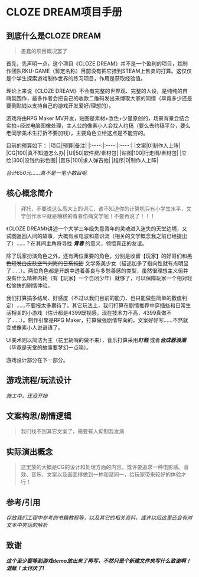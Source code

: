 
# CLOZE DREAM项目手册
## 到底什么是CLOZE DREAM
>愚蠢的项目概况罢了

首先，先声明一点，这个项目《CLOZE DREAM》并不是一个盈利的项目，其制作团队RKU-GAME（暂定名称）目前没有把它挂到STEAM上售卖的打算。这仅仅是个学生探索游戏制作世界的练习项目，作用是获取经验值。  

理论上来说《CLOZE DREAM》不会有完整的世界观、完整的人设，是纯纯的自嗨氛围作，最多作者会把自己的收款二维码发出来博取大家的同情（毕竟多少还是要倒贴钱以支持自己的游戏开发爱好/理想的）。

游戏将由RPG Maker MV开发，贴图是素材+改色+少量原创的，场景背景会结合实拍+经过电脑图像处理，主人公的像素小人会找人约稿（要么去约稿平台，要么老同学美术生打折不要加钱），主要角色立绘这点是不能穷的。

目前的预算如下：
|项目|预算|备注|
|:----:|:----:|:----:|
|文案|0|制作人上阵|
|CG|100|真不知道怎么办|
|UI|50|软件费/素材包|
|贴图|100|行走图/素材包|
|立绘|300|没钱约彩色图|
|音乐|100|求人弹吉他|
|程序|0|制作人上阵|

*合计650元……真不是一笔小数目呢*

## 核心概念简介
>拜托，不要说这么高大上的词汇，谁不知道你的计算机只有小学生水平，文学创作水平就是糟糕的青春伤痛文学呢！不要再说了！！！

《CLOZE DREAM》讲述一个大学三年级失意青年的灵魂进入迷失的天堂边境，又试图返回人间的故事，大概有点电波和意识流（相关的文学概念我之前已经提出了）……？在其间主角将寻找 ***青春*** 的意义，领悟真正的友谊。

除了玩家扮演角色之外，还有两位重要的角色，分别是收留【玩家】的好哥们和~~黑色短发白皮肤空气刘海的日系纯甜~~ 文学系美少女（描述加多了指向性就有点明显了……）。两位角色都是开朗中透着善良与多愁善感的类型，虽然很理想主义但并没有什么精神内耗（有【玩家】一个自闭少年）就够了，可以保障玩家一个相对轻松愉快的剧情体验。

我们打算搞多结局、好感度（不过以我们目前的能力，也只能做些简单的数值判定）……不要报太多期待了。其它玩法上，我们打算在剧情推荐中穿插些和日常生活相关的小游戏（估计都是4399既视感，现在技术力不高，4399真做不了……）。制作引擎是RPG Maker，打算做强剧情导向的，文案好好写……不然就变成像素小人说谜语了。

UI美术则以简洁为主（花里胡哨的做不来），音乐打算采用***盯鞋*** 或者***合成器浪潮***（毕竟是天堂的故事要梦幻一点嘛）。

游戏设计部分在下一部分。

## 游戏流程/玩法设计
*施工中，还没开始*

## 文案构思/剧情逻辑
> 我们找不到其它文案了，需要有人抑制我发病

## 实际演出概念
>这里放的大概是CG的设计和处理方面的内容，或许要追求一种电影感。音效、音乐、文案以及画面得做到一种和谐同一，给玩家带来较好的体验才行！

## 参考/引用
*存放我们工程中参考的书籍教程等，以及其它的相关资料，或许以后这里还会有对文本中笑话的解析*

## 致谢
***这个至少要等到游戏demo放出来了再写，不然只是个新建文件夹写什么致谢啊！混账！太讨厌了!***


